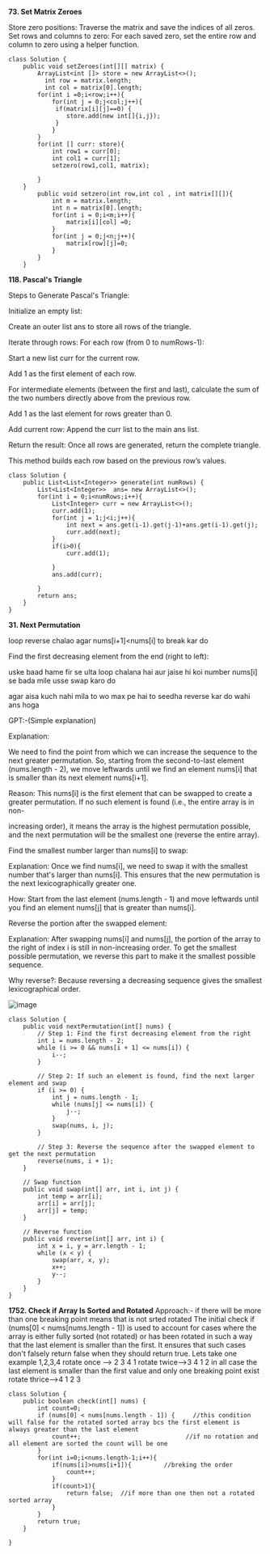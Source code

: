 **73. Set Matrix Zeroes**

Store zero positions: Traverse the matrix and save the indices of all zeros.
Set rows and columns to zero: For each saved zero, set the entire row and column to zero using a helper function.
```
class Solution {
    public void setZeroes(int[][] matrix) {
        ArrayList<int []> store = new ArrayList<>();
          int row = matrix.length;
          int col = matrix[0].length;
        for(int i =0;i<row;i++){
            for(int j = 0;j<col;j++){
             if(matrix[i][j]==0) {
                store.add(new int[]{i,j});
             }
            }
        }
        for(int [] curr: store){
            int row1 = curr[0];
            int col1 = curr[1];
            setzero(row1,col1, matrix);

        }
    }
        public void setzero(int row,int col , int matrix[][]){
            int m = matrix.length;
            int n = matrix[0].length; 
            for(int i = 0;i<m;i++){
                matrix[i][col] =0;
            }
            for(int j = 0;j<n;j++){
                matrix[row][j]=0;
            }
        }
    }

```

**118. Pascal's Triangle**

Steps to Generate Pascal's Triangle:

Initialize an empty list: 

Create an outer list ans to store all rows of the triangle.

Iterate through rows: For each row (from 0 to numRows-1):

Start a new list curr for the current row.

Add 1 as the first element of each row.

For intermediate elements (between the first and last), calculate the sum of the two numbers directly above from the previous row.

Add 1 as the last element for rows greater than 0.

Add current row: Append the curr list to the main ans list.

Return the result: Once all rows are generated, return the complete triangle.

This method builds each row based on the previous row’s values.

```
class Solution {
    public List<List<Integer>> generate(int numRows) {
        List<List<Integer>>  ans= new ArrayList<>();
        for(int i = 0;i<numRows;i++){
            List<Integer> curr = new ArrayList<>();
            curr.add(1);
            for(int j = 1;j<i;j++){
                int next = ans.get(i-1).get(j-1)+ans.get(i-1).get(j);
                curr.add(next);
            }
            if(i>0){
                curr.add(1);
            
            }
            ans.add(curr);
            
        }
        return ans;
    }
}
```

**31. Next Permutation**

loop reverse chalao agar nums[i+1]<nums[i] to break kar do

Find the first decreasing element from the end (right to left):

uske baad hame fir se ulta loop chalana hai aur jaise hi koi number nums[i] se bada mile usse swap karo do 

agar aisa kuch nahi mila to wo max pe hai to seedha reverse kar do wahi ans hoga

GPT:-(Simple explanation)

Explanation: 

We need to find the point from which we can increase the sequence to the next greater permutation. So, starting from the second-to-last element (nums.length - 2), we 
move leftwards until we find an element nums[i] that is smaller than its next element nums[i+1].


Reason: This nums[i] is the first element that can be swapped to create a greater permutation. If no such element is found (i.e., the entire array is in non-

increasing order), it means the array is the highest permutation possible, and the next permutation will be the smallest one (reverse the entire array).

Find the smallest number larger than nums[i] to swap:

Explanation: Once we find nums[i], we need to swap it with the smallest number that's larger than nums[i]. This ensures that the new permutation is the next lexicographically greater one.

How: Start from the last element (nums.length - 1) and move leftwards until you find an element nums[j] that is greater than nums[i].

Reverse the portion after the swapped element:

Explanation: After swapping nums[i] and nums[j], the portion of the array to the right of index i is still in non-increasing order. To get the smallest possible 
permutation, we reverse this part to make it the smallest possible sequence.

Why reverse?: Because reversing a decreasing sequence gives the smallest lexicographical order.

![image](https://github.com/user-attachments/assets/716da84f-8266-49e3-a0cf-410a02f72023)

```
class Solution {
    public void nextPermutation(int[] nums) {
        // Step 1: Find the first decreasing element from the right
        int i = nums.length - 2;
        while (i >= 0 && nums[i + 1] <= nums[i]) {
            i--;
        }

        // Step 2: If such an element is found, find the next larger element and swap
        if (i >= 0) {
            int j = nums.length - 1;
            while (nums[j] <= nums[i]) {
                j--;
            }
            swap(nums, i, j);
        }

        // Step 3: Reverse the sequence after the swapped element to get the next permutation
        reverse(nums, i + 1);
    }

    // Swap function
    public void swap(int[] arr, int i, int j) {
        int temp = arr[i];
        arr[i] = arr[j];
        arr[j] = temp;
    }

    // Reverse function
    public void reverse(int[] arr, int i) {
        int x = i, y = arr.length - 1;
        while (x < y) {
            swap(arr, x, y);
            x++;
            y--;
        }
    }
}

```



**1752. Check if Array Is Sorted and Rotated**
Approach:- if there will be more than one breaking point means that is not srted rotated
The initial check if (nums[0] < nums[nums.length - 1]) is used to account for cases where 
the array is either fully sorted (not rotated) or has been rotated in such a way that the last element is smaller than the first. 
It ensures that such cases don't falsely return false when they should return true.
Lets take one example 1,2,3,4 rotate once --> 2 3 4 1 
                              rotate twice-->3 4 1 2        in all case the last element is smaller than the first value and only one breaking point exist
                              rotate thrice-->4 1 2 3
```
class Solution {
    public boolean check(int[] nums) {
        int count=0;
        if (nums[0] < nums[nums.length - 1]) {     //this condition will false for the rotated sorted array bcs the first element is always greater than the last element
            count++;                             //if no rotation and all element are sorted the count will be one
        }
        for(int i=0;i<nums.length-1;i++){
            if(nums[i]>nums[i+1]){         //breking the order
                count++;
            }
            if(count>1){
                return false;  //if more than one then not a rotated sorted array
            }
        }
        return true;
    }
   
}

```
                            
